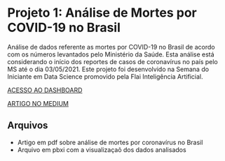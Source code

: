 # Projeto 1: Análise de Mortes por COVID-19 no Brasil

Análise de dados referente as mortes por COVID-19 no Brasil de acordo com os números levantados pelo Ministério da Saúde. Esta análise está considerando o início dos reportes de casos de coronavírus no país pelo MS até o dia 03/05/2021. Este projeto foi desenvolvido na Semana do Iniciante em Data Science promovido pela Flai Inteligência Artificial.

[ACESSO AO DASHBOARD](https://app.powerbi.com/view?r=eyJrIjoiYzZkNmUzOTEtOTFkNi00NjQ5LTg1NWYtMDJlN2M2MjA0MjI4IiwidCI6ImNhMGRiYTRiLTRlYTktNGVkNS04ODMwLTUzNzk5MzkwZWMzNSJ9)

[ARTIGO NO MEDIUM](https://theresarocha.medium.com/an%C3%A1lise-de-mortes-por-covid-19-no-brasil-98d9e3f14f44)

## Arquivos

- Artigo em pdf sobre análise de mortes por coronavírus no Brasil
- Arquivo em pbxi com a visualizaçaõ dos dados analisados 
